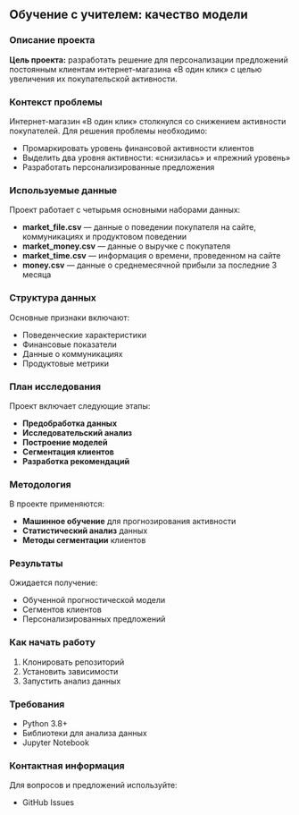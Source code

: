 ## Обучение с учителем: качество модели

### Описание проекта

**Цель проекта:** разработать решение для персонализации предложений постоянным клиентам интернет-магазина «В один клик» с целью увеличения их покупательской активности.

### Контекст проблемы

Интернет-магазин «В один клик» столкнулся со снижением активности покупателей. Для решения проблемы необходимо:
* Промаркировать уровень финансовой активности клиентов
* Выделить два уровня активности: «снизилась» и «прежний уровень»
* Разработать персонализированные предложения

### Используемые данные

Проект работает с четырьмя основными наборами данных:

* **market_file.csv** — данные о поведении покупателя на сайте, коммуникациях и продуктовом поведении
* **market_money.csv** — данные о выручке с покупателя
* **market_time.csv** — информация о времени, проведенном на сайте
* **money.csv** — данные о среднемесячной прибыли за последние 3 месяца

### Структура данных

Основные признаки включают:
* Поведенческие характеристики
* Финансовые показатели
* Данные о коммуникациях
* Продуктовые метрики

### План исследования

Проект включает следующие этапы:
* **Предобработка данных**
* **Исследовательский анализ**
* **Построение моделей**
* **Сегментация клиентов**
* **Разработка рекомендаций**

### Методология

В проекте применяются:
* **Машинное обучение** для прогнозирования активности
* **Статистический анализ** данных
* **Методы сегментации** клиентов

### Результаты

Ожидается получение:
* Обученной прогностической модели
* Сегментов клиентов
* Персонализированных предложений

### Как начать работу

1. Клонировать репозиторий
2. Установить зависимости
3. Запустить анализ данных

### Требования

* Python 3.8+
* Библиотеки для анализа данных
* Jupyter Notebook

### Контактная информация

Для вопросов и предложений используйте:
* GitHub Issues
